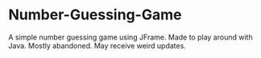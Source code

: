 # Number-Guessing-Game
A simple number guessing game using JFrame. Made to play around with Java. Mostly abandoned. May receive weird updates.
